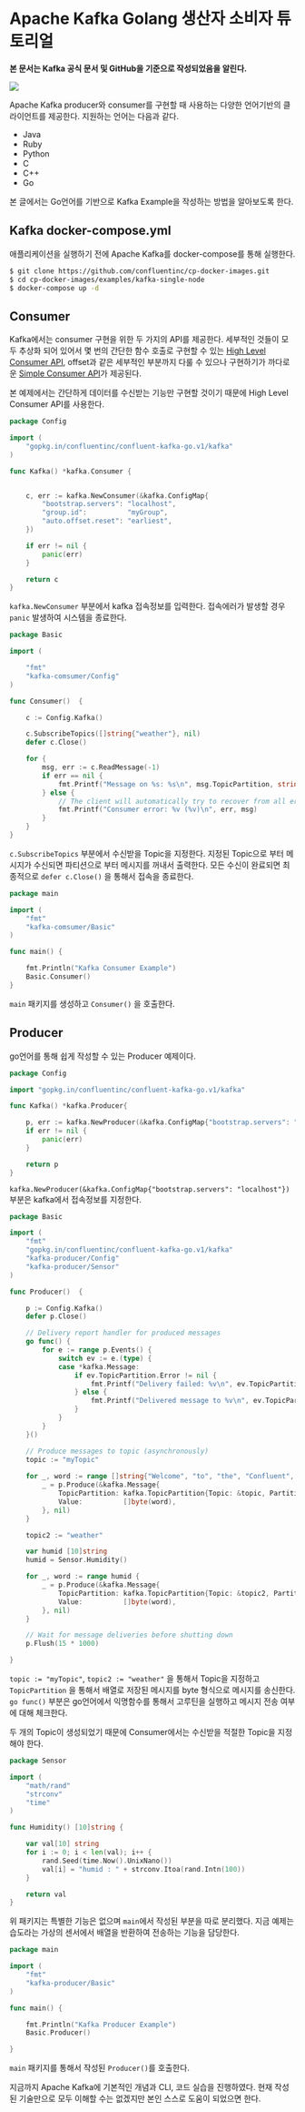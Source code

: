 # Apache Kafka Golang 생산자 소비자 튜토리얼 

**본 문서는 Kafka 공식 문서 및 GitHub을 기준으로 작성되었음을 알린다.** 

  

![](https://axual.com/wp-content/uploads/2020/07/Kafka-Performance-Metrics-To-Monitor-1.jpg)

Apache Kafka  producer와 consumer를 구현할 때 사용하는 다양한 언어기반의 클라이언트를 제공한다. 지원하는 언어는 다음과 같다. 

* Java
* Ruby
* Python 
* C 
* C++ 
* Go 

본 글에서는 Go언어를 기반으로 Kafka Example을 작성하는 방법을 알아보도록 한다. 



## Kafka docker-compose.yml 

애플리케이션을 실행하기 전에 Apache Kafka를 docker-compose를 통해 실행한다. 

```bash
$ git clone https://github.com/confluentinc/cp-docker-images.git
$ cd cp-docker-images/examples/kafka-single-node
$ docker-compose up -d 
```



## Consumer

Kafka에서는 consumer 구현을 위한 두 가지의 API를 제공한다. 세부적인 것들이 모두 추상화 되어 있어서 몇 번의 간단한 함수 호출로 구현할 수 있는 [High Level Consumer API](http://kafka.apache.org/081/documentation.html#highlevelconsumerapi), offset과 같은 세부적인 부분까지 다룰 수 있으나 구현하기가 까다로운 [Simple Consumer API](http://kafka.apache.org/081/documentation.html#simpleconsumerapi)가 제공된다. 

본 예제에서는 간단하게 데이터를 수신받는 기능만 구현할 것이기 때문에 High Level Consumer API를 사용한다. 

```go
package Config

import (
	"gopkg.in/confluentinc/confluent-kafka-go.v1/kafka"
)

func Kafka() *kafka.Consumer {


	c, err := kafka.NewConsumer(&kafka.ConfigMap{
		"bootstrap.servers": "localhost",
		"group.id":          "myGroup",
		"auto.offset.reset": "earliest",
	})

	if err != nil {
		panic(err)
	}

	return c
}
```

 `kafka.NewConsumer` 부분에서 kafka 접속정보를 입력한다. 접속에러가 발생할 경우 `panic` 발생하여 시스템을 종료한다. 

```go
package Basic

import (

	"fmt"
	"kafka-comsumer/Config"
)

func Consumer()  {

	c := Config.Kafka()

	c.SubscribeTopics([]string{"weather"}, nil)
	defer c.Close()

	for {
		msg, err := c.ReadMessage(-1)
		if err == nil {
			fmt.Printf("Message on %s: %s\n", msg.TopicPartition, string(msg.Value))
		} else {
			// The client will automatically try to recover from all errors.
			fmt.Printf("Consumer error: %v (%v)\n", err, msg)
		}
	}
}
```

`c.SubscribeTopics` 부분에서 수신받을 Topic을 지정한다. 지정된 Topic으로 부터 메시지가 수신되면 파티션으로 부터 메시지를 꺼내서 출력한다. 모든 수신이 완료되면 최종적으로 `defer c.Close()` 을 통해서 접속을 종료한다. 

```go
package main

import (
	"fmt"
	"kafka-comsumer/Basic"
)

func main() {

	fmt.Println("Kafka Consumer Example")
	Basic.Consumer()
}
```

`main` 패키지를 생성하고 `Consumer()` 을 호출한다. 



## Producer 

go언어를 통해 쉽게 작성할 수 있는 Producer 예제이다.

```go
package Config

import "gopkg.in/confluentinc/confluent-kafka-go.v1/kafka"

func Kafka() *kafka.Producer{

	p, err := kafka.NewProducer(&kafka.ConfigMap{"bootstrap.servers": "localhost"})
	if err != nil {
		panic(err)
	}

	return p
}
```

`kafka.NewProducer(&kafka.ConfigMap{"bootstrap.servers": "localhost"})` 부분은 kafka에서 접속정보를 지정한다. 

```go
package Basic

import (
	"fmt"
	"gopkg.in/confluentinc/confluent-kafka-go.v1/kafka"
	"kafka-producer/Config"
	"kafka-producer/Sensor"
)

func Producer()  {

	p := Config.Kafka()
	defer p.Close()

	// Delivery report handler for produced messages
	go func() {
		for e := range p.Events() {
			switch ev := e.(type) {
			case *kafka.Message:
				if ev.TopicPartition.Error != nil {
					fmt.Printf("Delivery failed: %v\n", ev.TopicPartition)
				} else {
					fmt.Printf("Delivered message to %v\n", ev.TopicPartition)
				}
			}
		}
	}()

	// Produce messages to topic (asynchronously)
	topic := "myTopic"
  
	for _, word := range []string{"Welcome", "to", "the", "Confluent", "Kafka", "Golang", "client"} {
		_ = p.Produce(&kafka.Message{
			TopicPartition: kafka.TopicPartition{Topic: &topic, Partition: kafka.PartitionAny},
			Value:          []byte(word),
		}, nil)
	}

	topic2 := "weather"

	var humid [10]string
	humid = Sensor.Humidity()

	for _, word := range humid {
		_ = p.Produce(&kafka.Message{
			TopicPartition: kafka.TopicPartition{Topic: &topic2, Partition: kafka.PartitionAny},
			Value:          []byte(word),
		}, nil)
	}

	// Wait for message deliveries before shutting down
	p.Flush(15 * 1000)

}
```

`topic := "myTopic"`, `topic2 := "weather"` 을 통해서 Topic을 지정하고 `TopicPartition` 을 통해서 배열로 저장된 메시지를 byte 형식으로 메시지를 송신한다. `go func()` 부분은 go언어에서 익명함수를 통해서 고루틴을 실행하고 메시지 전송 여부에 대해 체크한다. 

두 개의 Topic이 생성되었기 때문에 Consumer에서는 수신받을 적절한 Topic을 지정해야 한다. 

```go
package Sensor

import (
	"math/rand"
	"strconv"
	"time"
)

func Humidity() [10]string {

	var val[10] string
	for i := 0; i < len(val); i++ {
		rand.Seed(time.Now().UnixNano())
		val[i] = "humid : " + strconv.Itoa(rand.Intn(100))
	}

	return val
}
```

위 패키지는 특별한 기능은 없으며 `main`에서 작성된 부분을 따로 분리했다. 지금 예제는 습도라는 가상의 센서에서 배열을 반환하여 전송하는 기능을 담당한다. 

```go
package main

import (
	"fmt"
	"kafka-producer/Basic"
)

func main() {

	fmt.Println("Kafka Producer Example")
	Basic.Producer()

}
```

`main` 패키지를 통해서 작성된 `Producer()`를 호출한다. 



지금까지 Apache Kafka에 기본적인 개념과 CLI, 코드 실습을 진행하였다. 현재 작성된 기술만으로 모두 이해할 수는 없겠지만 본인 스스로 도움이 되었으면 한다. 





























